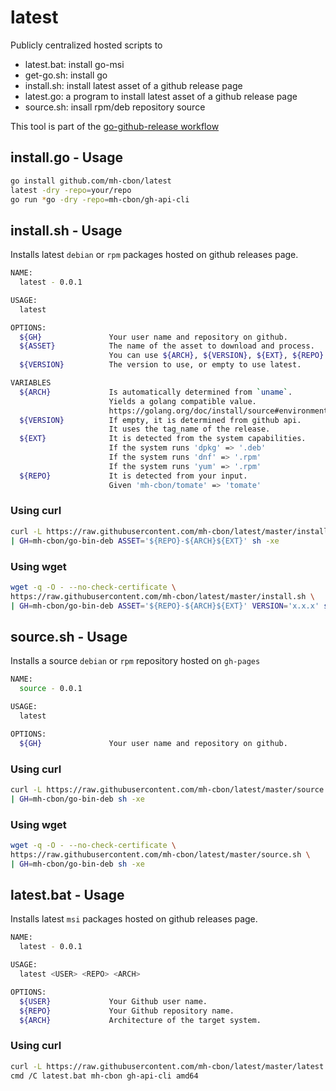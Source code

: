 # latest

Publicly centralized hosted scripts to

- latest.bat: install go-msi
- get-go.sh: install go
- install.sh: install latest asset of a github release page
- latest.go: a program to install latest asset of a github release page
- source.sh: insall rpm/deb repository source

This tool is part of the [go-github-release workflow](https://github.com/mh-cbon/go-github-release)

## install.go - Usage

```sh
go install github.com/mh-cbon/latest
latest -dry -repo=your/repo
go run *go -dry -repo=mh-cbon/gh-api-cli
```

## install.sh - Usage

Installs latest `debian` or `rpm` packages hosted on github releases page.

```sh
NAME:
  latest - 0.0.1

USAGE:
  latest

OPTIONS:
  ${GH}               Your user name and repository on github.
  ${ASSET}            The name of the asset to download and process.
                      You can use ${ARCH}, ${VERSION}, ${EXT}, ${REPO}
  ${VERSION}          The version to use, or empty to use latest.

VARIABLES
  ${ARCH}             Is automatically determined from `uname`.
                      Yields a golang compatible value.
                      https://golang.org/doc/install/source#environment
  ${VERSION}          If empty, it is determined from github api.
                      It uses the tag_name of the release.
  ${EXT}              It is detected from the system capabilities.
                      If the system runs 'dpkg' => '.deb'
                      If the system runs 'dnf' => '.rpm'
                      If the system runs 'yum' => '.rpm'
  ${REPO}             It is detected from your input.
                      Given 'mh-cbon/tomate' => 'tomate'
```

### Using curl

```sh
curl -L https://raw.githubusercontent.com/mh-cbon/latest/master/install.sh \
| GH=mh-cbon/go-bin-deb ASSET='${REPO}-${ARCH}${EXT}' sh -xe
```

### Using wget

```sh
wget -q -O - --no-check-certificate \
https://raw.githubusercontent.com/mh-cbon/latest/master/install.sh \
| GH=mh-cbon/go-bin-deb ASSET='${REPO}-${ARCH}${EXT}' VERSION='x.x.x' sh -xe
```

## source.sh - Usage

Installs a source `debian` or `rpm` repository hosted on `gh-pages`

```sh
NAME:
  source - 0.0.1

USAGE:
  latest

OPTIONS:
  ${GH}               Your user name and repository on github.
```

### Using curl

```sh
curl -L https://raw.githubusercontent.com/mh-cbon/latest/master/source.sh \
| GH=mh-cbon/go-bin-deb sh -xe
```

### Using wget

```sh
wget -q -O - --no-check-certificate \
https://raw.githubusercontent.com/mh-cbon/latest/master/source.sh \
| GH=mh-cbon/go-bin-deb sh -xe
```

## latest.bat - Usage

Installs latest `msi` packages hosted on github releases page.

```sh
NAME:
  latest - 0.0.1

USAGE:
  latest <USER> <REPO> <ARCH>

OPTIONS:
  ${USER}             Your Github user name.
  ${REPO}             Your Github repository name.
  ${ARCH}             Architecture of the target system.
```

### Using curl

```sh
curl -L https://raw.githubusercontent.com/mh-cbon/latest/master/latest.bat
cmd /C latest.bat mh-cbon gh-api-cli amd64
```
